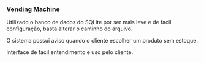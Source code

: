 ### **Vending Machine**

Utilizado o banco de dados do SQLite por ser mais leve e de facil configuração, basta alterar o caminho do arquivo.

O sistema possui aviso quando o cliente escolher um produto sem estoque.

Interface de fácil entendimento e uso pelo cliente.